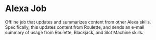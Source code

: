 # Alexa Job
Offline job that updates and summarizes content from other Alexa skills.
Specifically, this updates content from Roulette, and sends an e-mail summary of usage from Roulette, Blackjack, and Slot Machine skills.
